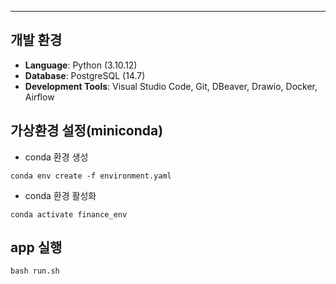
---

## 개발 환경

- **Language**: Python (3.10.12)
- **Database**: PostgreSQL (14.7)
- **Development Tools**: Visual Studio Code, Git, DBeaver, Drawio, Docker, Airflow

## 가상환경 설정(miniconda)

- conda 환경 생성
```
conda env create -f environment.yaml
```

- conda 환경 활성화

```
conda activate finance_env
```

## app 실행
```
bash run.sh
```

